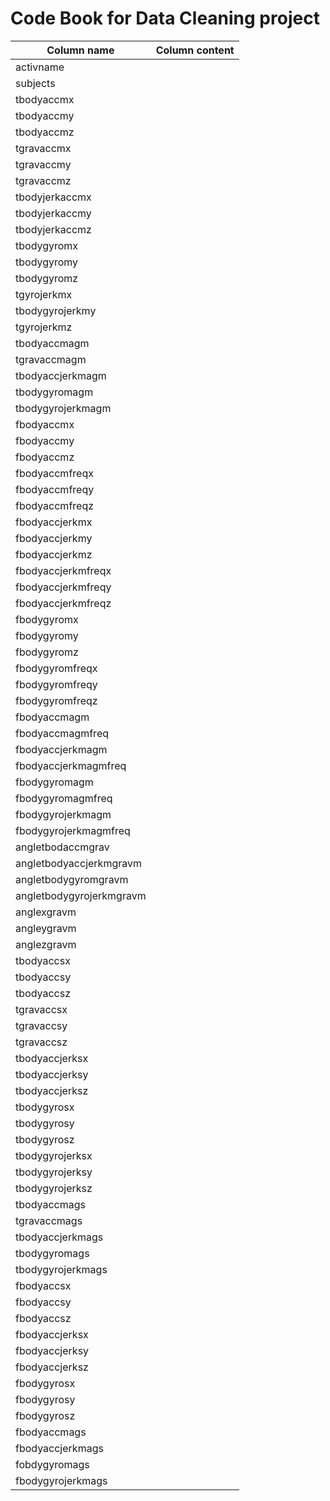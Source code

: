 Code Book for Data Cleaning project
===================

Column name | Column content
------------|----------------
activname |
subjects |
tbodyaccmx |
tbodyaccmy |
tbodyaccmz |
tgravaccmx |
tgravaccmy |
tgravaccmz |
tbodyjerkaccmx |
tbodyjerkaccmy |
tbodyjerkaccmz |
tbodygyromx |
tbodygyromy |
tbodygyromz |
tgyrojerkmx |
tbodygyrojerkmy |
tgyrojerkmz |
tbodyaccmagm |
tgravaccmagm |
tbodyaccjerkmagm |
tbodygyromagm |
tbodygyrojerkmagm |
fbodyaccmx |
fbodyaccmy |
fbodyaccmz |
fbodyaccmfreqx |
fbodyaccmfreqy |
fbodyaccmfreqz |
fbodyaccjerkmx |
fbodyaccjerkmy |
fbodyaccjerkmz |
fbodyaccjerkmfreqx |
fbodyaccjerkmfreqy |
fbodyaccjerkmfreqz |
fbodygyromx |
fbodygyromy |
fbodygyromz |
fbodygyromfreqx |
fbodygyromfreqy |
fbodygyromfreqz |
fbodyaccmagm |
fbodyaccmagmfreq |
fbodyaccjerkmagm |
fbodyaccjerkmagmfreq |
fbodygyromagm |
fbodygyromagmfreq |
fbodygyrojerkmagm |
fbodygyrojerkmagmfreq |
angletbodaccmgrav |
angletbodyaccjerkmgravm |
angletbodygyromgravm |
angletbodygyrojerkmgravm |
anglexgravm |
angleygravm |
anglezgravm |
tbodyaccsx |
tbodyaccsy |
tbodyaccsz |
tgravaccsx |
tgravaccsy |
tgravaccsz |
tbodyaccjerksx |
tbodyaccjerksy |
tbodyaccjerksz |
tbodygyrosx |
tbodygyrosy |
tbodygyrosz |
tbodygyrojerksx |
tbodygyrojerksy |
tbodygyrojerksz |
tbodyaccmags |
tgravaccmags |
tbodyaccjerkmags |
tbodygyromags |
tbodygyrojerkmags |
fbodyaccsx |
fbodyaccsy |
fbodyaccsz |
fbodyaccjerksx |
fbodyaccjerksy |
fbodyaccjerksz |
fbodygyrosx |
fbodygyrosy |
fbodygyrosz |
fbodyaccmags |
fbodyaccjerkmags |
fobdygyromags |
fbodygyrojerkmags |